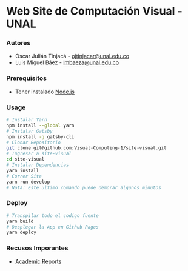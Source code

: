 # Web Site de Computación Visual - UNAL

### Autores

- Oscar Julián Tinjacá - <ojtinjacar@unal.edu.co>
- Luis Miguel Báez - <lmbaeza@unal.edu.co>

### Prerequisitos

- Tener instalado [Node.js](https://nodejs.org/es/download/)

### Usage

```bash
# Instalar Yarn
npm install --global yarn
# Instalar Gatsby
npm install -g gatsby-cli
# Clonar Repositorio
git clone git@github.com:Visual-Computing-1/site-visual.git
# Ingresar a site-visual
cd site-visual
# Instalar Dependencias
yarn install
# Correr Site
yarn run develop
# Nota: Este ultimo comando puede demorar algunos minutos
```

### Deploy

```bash
# Transpilar todo el codigo fuente
yarn build
# Desplegar la App en Github Pages
yarn deploy
```

### Recusos Imporantes

- [Academic Reports](https://www.wordy.com/writers-workshop/writing-an-academic-report/)
